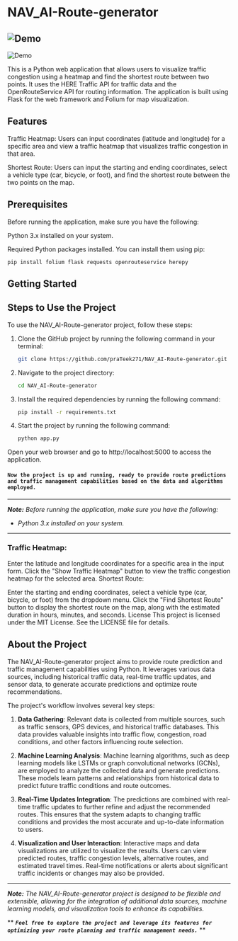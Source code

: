 # NAV_AI-Route-generator

![Demo](https://github.com/praTeek271/NAV_AI-Route-generator/blob/master/demo.png)
---
![Demo](https://github.com/praTeek271/NAV_AI-Route-generator/output.gif)

This is a Python web application that allows users to visualize traffic congestion using a heatmap and find the shortest route between two points. It uses the HERE Traffic API for traffic data and the OpenRouteService API for routing information. The application is built using Flask for the web framework and Folium for map visualization.

## Features
Traffic Heatmap: Users can input coordinates (latitude and longitude) for a specific area and view a traffic heatmap that visualizes traffic congestion in that area.

Shortest Route: Users can input the starting and ending coordinates, select a vehicle type (car, bicycle, or foot), and find the shortest route between the two points on the map.

## Prerequisites
Before running the application, make sure you have the following:

Python 3.x installed on your system.

Required Python packages installed. You can install them using pip:



```
pip install folium flask requests openrouteservice herepy
```

## Getting Started

## Steps to Use the Project

To use the NAV_AI-Route-generator project, follow these steps:

1. Clone the GitHub project by running the following command in your terminal:
   ```bash
   git clone https://github.com/praTeek271/NAV_AI-Route-generator.git
   ```

2. Navigate to the project directory:
   ```bash
   cd NAV_AI-Route-generator
   ```

3. Install the required dependencies by running the following command:
   ```bash
   pip install -r requirements.txt
   ```

4. Start the project by running the following command:
   ```bash
   python app.py
   ```

Open your web browser and go to http://localhost:5000 to access the application.

#### ``Now the project is up and running, ready to provide route predictions and traffic management capabilities based on the data and algorithms employed.``

---
***Note:*** *Before running the application, make sure you have the following:*

- *Python 3.x installed on your system.*
---
### Traffic Heatmap:

Enter the latitude and longitude coordinates for a specific area in the input form.
Click the "Show Traffic Heatmap" button to view the traffic congestion heatmap for the selected area.
Shortest Route:

Enter the starting and ending coordinates, select a vehicle type (car, bicycle, or foot) from the dropdown menu.
Click the "Find Shortest Route" button to display the shortest route on the map, along with the estimated duration in hours, minutes, and seconds.
License
This project is licensed under the MIT License. See the LICENSE file for details.
## About the Project

The NAV_AI-Route-generator project aims to provide route prediction and traffic management capabilities using Python. It leverages various data sources, including historical traffic data, real-time traffic updates, and sensor data, to generate accurate predictions and optimize route recommendations.

The project's workflow involves several key steps:

1. **Data Gathering**: Relevant data is collected from multiple sources, such as traffic sensors, GPS devices, and historical traffic databases. This data provides valuable insights into traffic flow, congestion, road conditions, and other factors influencing route selection.

2. **Machine Learning Analysis**: Machine learning algorithms, such as deep learning models like LSTMs or graph convolutional networks (GCNs), are employed to analyze the collected data and generate predictions. These models learn patterns and relationships from historical data to predict future traffic conditions and route outcomes.

3. **Real-Time Updates Integration**: The predictions are combined with real-time traffic updates to further refine and adjust the recommended routes. This ensures that the system adapts to changing traffic conditions and provides the most accurate and up-to-date information to users.

4. **Visualization and User Interaction**: Interactive maps and data visualizations are utilized to visualize the results. Users can view predicted routes, traffic congestion levels, alternative routes, and estimated travel times. Real-time notifications or alerts about significant traffic incidents or changes may also be provided.


---
***Note:*** *The NAV_AI-Route-generator project is designed to be flexible and extensible, allowing for the integration of additional data sources, machine learning models, and visualization tools to enhance its capabilities.*

** ***``
Feel free to explore the project and leverage its features for optimizing your route planning and traffic management needs.
``*** **
